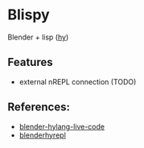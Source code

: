 # Blispy
Blender + lisp ([hy](https://github.com/hylang/hy))

## Features
* external nREPL connection (TODO)

## References:
* [blender-hylang-live-code](https://github.com/chr15m/blender-hylang-live-code)
* [blenderhyrepl](https://github.com/nasser/blenderhyrepl)
